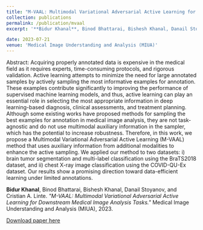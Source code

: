 ```yaml
---
title: "M-VAAL: Multimodal Variational Adversarial Active Learning for Downstream Medical Image Analysis Tasks"
collection: publications
permalink: /publication/mvaal
excerpt: '**Bidur Khanal**, Binod Bhattarai, Bishesh Khanal, Danail Stoyanov, and Cristian A. Linte. *"M-VAAL: Multimodal Variational Adversarial Active Learning for Downstream Medical Image Analysis Tasks."* Medical Image Understanding and Analysis (MIUA), 2023. [Oral Presentation]'

date: 2023-07-21
venue: 'Medical Image Understanding and Analysis (MIUA)'
---
```

Abstract: Acquiring properly annotated data is expensive in the medical field as it requires experts, time-consuming protocols, and rigorous
validation. Active learning attempts to minimize the need for large annotated samples by actively sampling the most informative examples
for annotation. These examples contribute significantly to improving
the performance of supervised machine learning models, and thus, active learning can play an essential role in selecting the most appropriate
information in deep learning-based diagnosis, clinical assessments, and
treatment planning. Although some existing works have proposed methods for sampling the best examples for annotation in medical image
analysis, they are not task-agnostic and do not use multimodal auxiliary information in the sampler, which has the potential to increase robustness. Therefore, in this work, we propose a Multimodal Variational
Adversarial Active Learning (M-VAAL) method that uses auxiliary information from additional modalities to enhance the active sampling.
We applied our method to two datasets: i) brain tumor segmentation
and multi-label classification using the BraTS2018 dataset, and ii) chest
X-ray image classification using the COVID-QU-Ex dataset. Our results
show a promising direction toward data-efficient learning under limited
annotations.

**Bidur Khanal**, Binod Bhattarai, Bishesh Khanal, Danail Stoyanov, and Cristian A. Linte. *"M-VAAL: Multimodal Variational Adversarial Active Learning for Downstream Medical Image Analysis Tasks."* Medical Image Understanding and Analysis (MIUA), 2023.

[Download paper here](https://arxiv.org/pdf/2306.12376.pdf)



